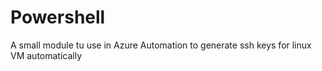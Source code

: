 # Powershell
A small  module tu use in Azure Automation to generate ssh keys for linux VM automatically
